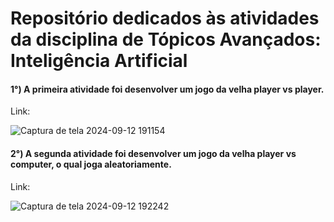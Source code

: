 <h1>Repositório dedicados às atividades da disciplina de Tópicos Avançados: Inteligência Artificial</h1>

<h4>1°) A primeira atividade foi desenvolver um jogo da velha player vs player.</h4>
<p>Link: </p>

![Captura de tela 2024-09-12 191154](https://github.com/user-attachments/assets/a2605ab9-c9f7-4248-8378-a229dfb57f47)
<h4>2°) A segunda atividade foi desenvolver um jogo da velha player vs computer, o qual joga aleatoriamente.</h4>
<p>Link: </p>


![Captura de tela 2024-09-12 192242](https://github.com/user-attachments/assets/1e25f8a3-ccb4-4cae-a0c6-1c1b3d609be9)
